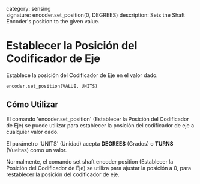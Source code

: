 category: sensing  
signature: encoder.set_position(0, DEGREES)
description: Sets the Shaft Encoder's position to the given value.

# Establecer la Posición del Codificador de Eje
 
Establece la posición del Codificador de Eje en el valor dado.

```don
encoder.set_position(VALUE, UNITS)
```

## Cómo Utilizar

El comando 'encoder.set_position' (Establecer la Posición del Codificador de Eje) se puede utilizar para establecer la posición del codificador de eje a cualquier valor dado.

El parámetro 'UNITS' (Unidad) acepta **DEGREES** (Grados) o **TURNS** (Vueltas) como un valor.

Normalmente, el comando set shaft encoder position (Establecer la Posición del Codificador de Eje) se utiliza para ajustar la posición a 0, para restablecer la posición del codificador de eje.

<advanced>
</advanced>
